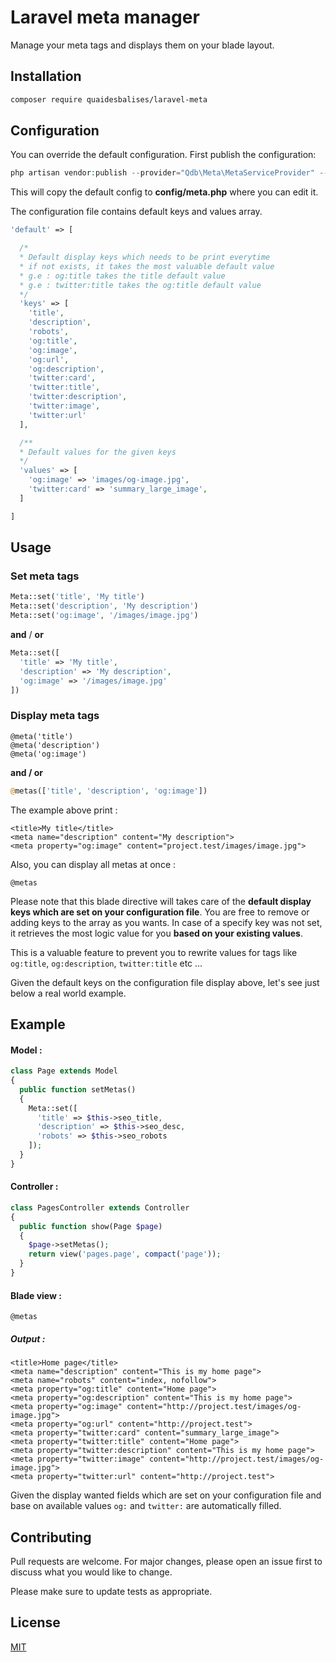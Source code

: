 # Laravel meta manager

Manage your meta tags and displays them on your blade layout.  

## Installation


```bash
composer require quaidesbalises/laravel-meta
```


## Configuration

You can override the default configuration. First publish the configuration:

```php
php artisan vendor:publish --provider="Qdb\Meta\MetaServiceProvider" --tag=config
````
This will copy the default config to **config/meta.php** where you can edit it.

The configuration file contains default keys and values array.

```php
'default' => [

  /*
  * Default display keys which needs to be print everytime
  * if not exists, it takes the most valuable default value
  * g.e : og:title takes the title default value
  * g.e : twitter:title takes the og:title default value
  */
  'keys' => [
    'title',
    'description',
    'robots',
    'og:title',
    'og:image',
    'og:url',
    'og:description',
    'twitter:card',
    'twitter:title',
    'twitter:description',
    'twitter:image',
    'twitter:url'
  ],

  /**
  * Default values for the given keys
  */
  'values' => [
    'og:image' => 'images/og-image.jpg',
    'twitter:card' => 'summary_large_image',
  ]

]

```



## Usage

### Set meta tags

```php
Meta::set('title', 'My title')
Meta::set('description', 'My description')
Meta::set('og:image', '/images/image.jpg')
````

**and** / **or**

```php
Meta::set([
  'title' => 'My title',
  'description' => 'My description',
  'og:image' => '/images/image.jpg'
])
```


### Display meta tags

```
@meta('title') 
@meta('description')
@meta('og:image')
```

**and / or**

```php
@metas(['title', 'description', 'og:image'])
```



The example above print :

```
<title>My title</title>
<meta name="description" content="My description">
<meta property="og:image" content="project.test/images/image.jpg">

```

Also, you can display all metas at once :

```
@metas 
```

Please note that this blade directive will takes care of the **default display keys which are set on your configuration file**. You are free to remove or adding keys to the array as you wants. In case of a specify key was not set, it retrieves the most logic value for you **based on your existing values**.

This is a valuable feature to prevent you to rewrite values for tags like ```og:title```, ```og:description```, ```twitter:title``` etc ...

Given the default keys on the configuration file display above, let's see just below a real world example.


## Example


#### Model :

```php
class Page extends Model
{
  public function setMetas()
  {
    Meta::set([
      'title' => $this->seo_title,
      'description' => $this->seo_desc,
      'robots' => $this->seo_robots
    ]);
  }
}
```

#### Controller :

```php
class PagesController extends Controller
{
  public function show(Page $page)
  {
    $page->setMetas();
    return view('pages.page', compact('page'));
  }
}
```

#### Blade view :

```
@metas
```

##### Output :

```
<title>Home page</title>
<meta name="description" content="This is my home page">
<meta name="robots" content="index, nofollow">
<meta property="og:title" content="Home page">
<meta property="og:description" content="This is my home page">
<meta property="og:image" content="http://project.test/images/og-image.jpg">
<meta property="og:url" content="http://project.test">
<meta property="twitter:card" content="summary_large_image">
<meta property="twitter:title" content="Home page">
<meta property="twitter:description" content="This is my home page">
<meta property="twitter:image" content="http://project.test/images/og-image.jpg">
<meta property="twitter:url" content="http://project.test">
```


Given the display wanted fields which are set on your configuration file and base on available values  ```og:``` and ```twitter:``` are automatically filled.  



## Contributing
Pull requests are welcome. For major changes, please open an issue first to discuss what you would like to change.

Please make sure to update tests as appropriate.

## License
[MIT](https://choosealicense.com/licenses/mit/)
